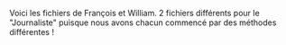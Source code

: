 Voici les fichiers de François et William.
2 fichiers différents pour le "Journaliste" puisque nous avons chacun commencé par des méthodes différentes !